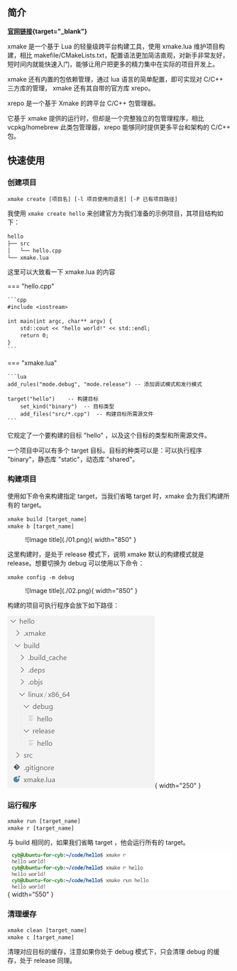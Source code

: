 

## **简介**

**[官网链接](https://xmake.io/#/zh-cn/){target="_blank"}**

xmake 是一个基于 Lua 的轻量级跨平台构建工具，使用 xmake.lua 维护项目构建，相比 makefile/CMakeLists.txt，配置语法更加简洁直观，对新手非常友好，短时间内就能快速入门，能够让用户把更多的精力集中在实际的项目开发上。

xmake 还有内置的包依赖管理，通过 lua 语言的简单配置，即可实现对 C/C++ 三方库的管理， xmake 还有其自带的官方库 xrepo。

xrepo 是一个基于 Xmake 的跨平台 C/C++ 包管理器。

它基于 xmake 提供的运行时，但却是一个完整独立的包管理程序，相比 vcpkg/homebrew 此类包管理器，xrepo 能够同时提供更多平台和架构的 C/C++ 包。


## **快速使用**


### **创建项目**

```shell
xmake create [项目名] [-l 项目使用的语言] [-P 已有项目路径]
```

我使用 `xmake create hello` 来创建官方为我们准备的示例项目，其项目结构如下：

```
hello
├── src
│   └── hello.cpp
└── xmake.lua
```

这里可以大致看一下 xmake.lua 的内容

=== "hello.cpp"

    ```cpp
    #include <iostream>

    int main(int argc, char** argv) {
        std::cout << "hello world!" << std::endl;
        return 0;
    }
    ```
=== "xmake.lua"

    ```lua
    add_rules("mode.debug", "mode.release") -- 添加调试模式和发行模式

    target("hello")    -- 构建目标
        set_kind("binary")  -- 目标类型
        add_files("src/*.cpp")  -- 构建目标所需源文件
    ```

它规定了一个要构建的目标 "hello" ，以及这个目标的类型和所需源文件。

一个项目中可以有多个 target 目标。目标的种类可以是：可以执行程序 "binary"，静态库 "static"，动态库 "shared"。


### **构建项目**


使用如下命令来构建指定 target，当我们省略 target 时，xmake 会为我们构建所有的 target。 

```shell
xmake build [target_name]
xmake b [target_name]
```

<figure markdown="span">
  ![Image title](./01.png){ width="850" }
</figure>


这里构建时，是处于 release 模式下，说明 xmake 默认的构建模式就是 release。想要切换为 debug 可以使用以下命令：

```shell
xmake config -m debug
```

<figure markdown="span">
  ![Image title](./02.png){ width="850" }
</figure>

构建的项目可执行程序会放下如下路径：


  ![Image title](./04.png){ width="250" }

### **运行程序**

```shell
xmake run [target_name]
xmake r [target_name]
```

与 build 相同的，如果我们省略 target ，他会运行所有的 target。


![Image title](./03.png){ width="550" }

### **清理缓存**

```shell
xmake clean [target_name]
xmake c [target_name]
```

清理对应目标的缓存，注意如果你处于 debug 模式下，只会清理 debug 的缓存，处于 release 同理。